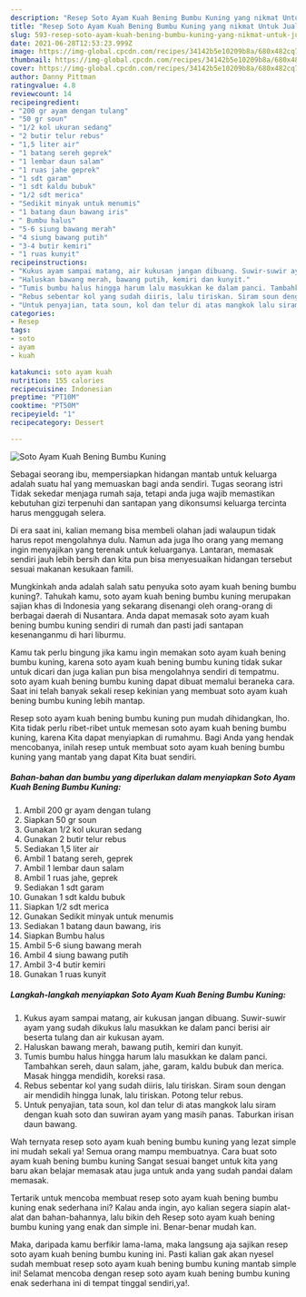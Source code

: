 ```yaml
---
description: "Resep Soto Ayam Kuah Bening Bumbu Kuning yang nikmat Untuk Jualan"
title: "Resep Soto Ayam Kuah Bening Bumbu Kuning yang nikmat Untuk Jualan"
slug: 593-resep-soto-ayam-kuah-bening-bumbu-kuning-yang-nikmat-untuk-jualan
date: 2021-06-28T12:53:23.999Z
image: https://img-global.cpcdn.com/recipes/34142b5e10209b8a/680x482cq70/soto-ayam-kuah-bening-bumbu-kuning-foto-resep-utama.jpg
thumbnail: https://img-global.cpcdn.com/recipes/34142b5e10209b8a/680x482cq70/soto-ayam-kuah-bening-bumbu-kuning-foto-resep-utama.jpg
cover: https://img-global.cpcdn.com/recipes/34142b5e10209b8a/680x482cq70/soto-ayam-kuah-bening-bumbu-kuning-foto-resep-utama.jpg
author: Danny Pittman
ratingvalue: 4.8
reviewcount: 14
recipeingredient:
- "200 gr ayam dengan tulang"
- "50 gr soun"
- "1/2 kol ukuran sedang"
- "2 butir telur rebus"
- "1,5 liter air"
- "1 batang sereh geprek"
- "1 lembar daun salam"
- "1 ruas jahe geprek"
- "1 sdt garam"
- "1 sdt kaldu bubuk"
- "1/2 sdt merica"
- "Sedikit minyak untuk menumis"
- "1 batang daun bawang iris"
- " Bumbu halus"
- "5-6 siung bawang merah"
- "4 siung bawang putih"
- "3-4 butir kemiri"
- "1 ruas kunyit"
recipeinstructions:
- "Kukus ayam sampai matang, air kukusan jangan dibuang. Suwir-suwir ayam yang sudah dikukus lalu masukkan ke dalam panci berisi air beserta tulang dan air kukusan ayam."
- "Haluskan bawang merah, bawang putih, kemiri dan kunyit."
- "Tumis bumbu halus hingga harum lalu masukkan ke dalam panci. Tambahkan sereh, daun salam, jahe, garam, kaldu bubuk dan merica. Masak hingga mendidih, koreksi rasa."
- "Rebus sebentar kol yang sudah diiris, lalu tiriskan. Siram soun dengan air mendidih hingga lunak, lalu tiriskan. Potong telur rebus."
- "Untuk penyajian, tata soun, kol dan telur di atas mangkok lalu siram dengan kuah soto dan suwiran ayam yang masih panas. Taburkan irisan daun bawang."
categories:
- Resep
tags:
- soto
- ayam
- kuah

katakunci: soto ayam kuah 
nutrition: 155 calories
recipecuisine: Indonesian
preptime: "PT10M"
cooktime: "PT50M"
recipeyield: "1"
recipecategory: Dessert

---
```



![Soto Ayam Kuah Bening Bumbu Kuning](https://img-global.cpcdn.com/recipes/34142b5e10209b8a/680x482cq70/soto-ayam-kuah-bening-bumbu-kuning-foto-resep-utama.jpg)

Sebagai seorang ibu, mempersiapkan hidangan mantab untuk keluarga adalah suatu hal yang memuaskan bagi anda sendiri. Tugas seorang istri Tidak sekedar menjaga rumah saja, tetapi anda juga wajib memastikan kebutuhan gizi terpenuhi dan santapan yang dikonsumsi keluarga tercinta harus menggugah selera.

Di era  saat ini, kalian memang bisa membeli olahan jadi walaupun tidak harus repot mengolahnya dulu. Namun ada juga lho orang yang memang ingin menyajikan yang terenak untuk keluarganya. Lantaran, memasak sendiri jauh lebih bersih dan kita pun bisa menyesuaikan hidangan tersebut sesuai makanan kesukaan famili. 



Mungkinkah anda adalah salah satu penyuka soto ayam kuah bening bumbu kuning?. Tahukah kamu, soto ayam kuah bening bumbu kuning merupakan sajian khas di Indonesia yang sekarang disenangi oleh orang-orang di berbagai daerah di Nusantara. Anda dapat memasak soto ayam kuah bening bumbu kuning sendiri di rumah dan pasti jadi santapan kesenanganmu di hari liburmu.

Kamu tak perlu bingung jika kamu ingin memakan soto ayam kuah bening bumbu kuning, karena soto ayam kuah bening bumbu kuning tidak sukar untuk dicari dan juga kalian pun bisa mengolahnya sendiri di tempatmu. soto ayam kuah bening bumbu kuning dapat dibuat memalui beraneka cara. Saat ini telah banyak sekali resep kekinian yang membuat soto ayam kuah bening bumbu kuning lebih mantap.

Resep soto ayam kuah bening bumbu kuning pun mudah dihidangkan, lho. Kita tidak perlu ribet-ribet untuk memesan soto ayam kuah bening bumbu kuning, karena Kita dapat menyiapkan di rumahmu. Bagi Anda yang hendak mencobanya, inilah resep untuk membuat soto ayam kuah bening bumbu kuning yang mantab yang dapat Kita buat sendiri.

<!--inarticleads1-->

##### Bahan-bahan dan bumbu yang diperlukan dalam menyiapkan Soto Ayam Kuah Bening Bumbu Kuning:

1. Ambil 200 gr ayam dengan tulang
1. Siapkan 50 gr soun
1. Gunakan 1/2 kol ukuran sedang
1. Gunakan 2 butir telur rebus
1. Sediakan 1,5 liter air
1. Ambil 1 batang sereh, geprek
1. Ambil 1 lembar daun salam
1. Ambil 1 ruas jahe, geprek
1. Sediakan 1 sdt garam
1. Gunakan 1 sdt kaldu bubuk
1. Siapkan 1/2 sdt merica
1. Gunakan Sedikit minyak untuk menumis
1. Sediakan 1 batang daun bawang, iris
1. Siapkan  Bumbu halus
1. Ambil 5-6 siung bawang merah
1. Ambil 4 siung bawang putih
1. Ambil 3-4 butir kemiri
1. Gunakan 1 ruas kunyit




<!--inarticleads2-->

##### Langkah-langkah menyiapkan Soto Ayam Kuah Bening Bumbu Kuning:

1. Kukus ayam sampai matang, air kukusan jangan dibuang. Suwir-suwir ayam yang sudah dikukus lalu masukkan ke dalam panci berisi air beserta tulang dan air kukusan ayam.
1. Haluskan bawang merah, bawang putih, kemiri dan kunyit.
1. Tumis bumbu halus hingga harum lalu masukkan ke dalam panci. Tambahkan sereh, daun salam, jahe, garam, kaldu bubuk dan merica. Masak hingga mendidih, koreksi rasa.
1. Rebus sebentar kol yang sudah diiris, lalu tiriskan. Siram soun dengan air mendidih hingga lunak, lalu tiriskan. Potong telur rebus.
1. Untuk penyajian, tata soun, kol dan telur di atas mangkok lalu siram dengan kuah soto dan suwiran ayam yang masih panas. Taburkan irisan daun bawang.




Wah ternyata resep soto ayam kuah bening bumbu kuning yang lezat simple ini mudah sekali ya! Semua orang mampu membuatnya. Cara buat soto ayam kuah bening bumbu kuning Sangat sesuai banget untuk kita yang baru akan belajar memasak atau juga untuk anda yang sudah pandai dalam memasak.

Tertarik untuk mencoba membuat resep soto ayam kuah bening bumbu kuning enak sederhana ini? Kalau anda ingin, ayo kalian segera siapin alat-alat dan bahan-bahannya, lalu bikin deh Resep soto ayam kuah bening bumbu kuning yang enak dan simple ini. Benar-benar mudah kan. 

Maka, daripada kamu berfikir lama-lama, maka langsung aja sajikan resep soto ayam kuah bening bumbu kuning ini. Pasti kalian gak akan nyesel sudah membuat resep soto ayam kuah bening bumbu kuning mantab simple ini! Selamat mencoba dengan resep soto ayam kuah bening bumbu kuning enak sederhana ini di tempat tinggal sendiri,ya!.

